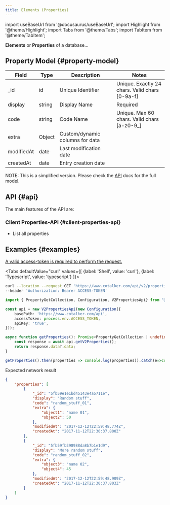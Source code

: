 ```yaml
---
title: Elements (Properties)
---
```

import useBaseUrl from '@docusaurus/useBaseUrl'; 
import Highlight from '@theme/Highlight';
import Tabs from '@theme/Tabs';
import TabItem from '@theme/TabItem';

__Elements__ or __Properties__ of a database...

## Property Model {#property-model}

| Field | Type | Description | Notes |
| ----  | ---- | ----------- | ----  |
| _id   | id   | Unique Identifier   | Unique. Exactly 24 chars. Valid chars [0-9a-f] |
| display  | string | Display Name | Required |
| code  | string | Code Name | Unique. Max 60 chars. Valid chars [a-z0-9_] |
| extra | Object | Custom/dynamic columns for data | 
| modifiedAt | date | Last modification date
| createdAt | date | Entry creation date
NOTE: This is a simplified version. Please check the [API](https://www.cotalker.com/swagger/core/?key=woubtjf4olr0t4zgutuwn6scbcm6hd3qh1cgl5obmohpbm3mfublnwcvv67lodgjvd3h86s9ppshtvmf95gepsqh6nizq9liu7f) docs for the full model.


## API {#api}

The main features of the API are:

### Client Properties-API {#client-properties-api}

* List all properties

## Examples {#examples}
[A valid access-token is required to perform the request.](/docs/documentation/api/auth)

<Tabs defaultValue="curl" values={[ {label: 'Shell', value: 'curl'}, {label: 'Typescript', value: 'typescript'} ]}>
<TabItem value="curl">

```bash
curl --location --request GET 'https://www.cotalker.com/api/v2/properties/' \
--header 'Authorization: Bearer ACCESS-TOKEN'
``` 

</TabItem>
<TabItem value="typescript" example="api_properties.ts">

```typescript
import { PropertyGetCollection, Configuration, V2PropertiesApi} from "@cotalker/cotalker-api";

const api = new V2PropertiesApi(new Configuration({
    basePath: 'https://www.cotalker.com/api',
    accessToken: process.env.ACCESS_TOKEN,
    apiKey: 'true',
}));

async function getProperties(): Promise<PropertyGetCollection | undefined> {
    const response = await api.getV2Properties();
    return response.data?.data;
}

getProperties().then(properties => console.log(properties)).catch(e=>console.log(e))

``` 

</TabItem>
</Tabs>

Expected network result 
<!-- response=api_user.json -->
```json
{
    "properties": [
        {
            "_id": "5fb59e1e1bd45143e4a5711e",
            "display": "Random stuff",
            "code": "random_stuff_01",
            "extra": {
                "object1": "name 01",
                "object2": 50
            },
            "modifiedAt": "2017-12-12T22:59:48.774Z",
            "createdAt": "2017-11-12T22:30:37.800Z"
        },
        {
            "_id": "5fb59fb398988da8b7b1e1d9",
            "display": "More random stuff",
            "code": "random_stuff_02",
            "extra": {
                "object3": "name 02",
                "object4": 45
            },
            "modifiedAt": "2017-12-12T22:59:48.909Z",
            "createdAt": "2017-11-12T22:30:37.803Z"
        }
    ]
}
```
<!-- end-response -->